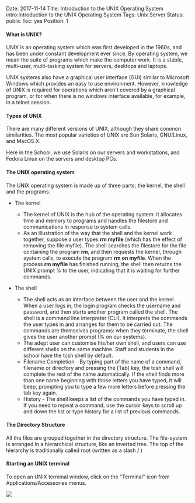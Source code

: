 Date: 2017-11-14
Title: Introduction to the UNIX Operating System
intro:Introduction to the UNIX Operating System
Tags: Unix Server
Status: public
Toc: yes
Position: 1

#### What is UNIX?

UNIX is an operating system which was first developed in the 1960s, and has been under constant development ever since. By operating system, we mean the suite of programs which make the computer work. It is a stable, multi-user, multi-tasking system for servers, desktops and laptops.

UNIX systems also have a graphical user interface (GUI) similar to Microsoft Windows which provides an easy to use environment. However, knowledge of UNIX is required for operations which aren't covered by a graphical program, or for when there is no windows interface available, for example, in a telnet session.

#### Types of UNIX

There are many different versions of UNIX, although they share common similarities. The most popular varieties of UNIX are Sun Solaris, GNU/Linux, and MacOS X.

Here in the School, we use Solaris on our servers and workstations, and Fedora Linux on the servers and desktop PCs.

#### The UNIX operating system

The UNIX operating system is made up of three parts; the kernel, the shell and the programs.

+ The kernel
  - The kernel of UNIX is the hub of the operating system: it allocates time and memory to programs and handles the filestore and communications in response to system calls.
  - As an illustration of the way that the shell and the kernel work together, suppose a user types <b>rm myfile</b> (which has the effect of removing the file myfile). The shell searches the filestore for the file containing the program <b>rm</b>, and then requests the kernel, through system calls, to execute the program <b>rm on myfile</b>. When the process <b>rm myfile</b> has finished running, the shell then returns the UNIX prompt % to the user, indicating that it is waiting for further commands. 

+ The shell
  - The shell acts as an interface between the user and the kernel. When a user logs in, the login program checks the username and password, and then starts another program called the shell. The shell is a command line interpreter (CLI). It interprets the commands the user types in and arranges for them to be carried out. The commands are themselves programs: when they terminate, the shell gives the user another prompt (% on our systems).
  - The adept user can customise his/her own shell, and users can use different shells on the same machine. Staff and students in the school have the tcsh shell by default.
  - Filename Completion - By typing part of the name of a command, filename or directory and pressing the [Tab] key, the tcsh shell will complete the rest of the name automatically. If the shell finds more than one name beginning with those letters you have typed, it will beep, prompting you to type a few more letters before pressing the tab key again. 
  - History - The shell keeps a list of the commands you have typed in. If you need to repeat a command, use the cursor keys to scroll up and down the list or type history for a list of previous commands. 

#### The Directory Structure

All the files are grouped together in the directory structure. The file-system is arranged in a hierarchical structure, like an inverted tree. The top of the hierarchy is traditionally called root (written as a slash / ) 

#### Starting an UNIX terminal

To open an UNIX terminal window, click on the "Terminal" icon from Applications/Accessories menus.

![](http://www.ee.surrey.ac.uk/Teaching/Unix/media/gnome-window.gif)